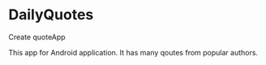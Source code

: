 # DailyQuotes
Create quoteApp

This app for Android application. It has many qoutes from popular authors. 
